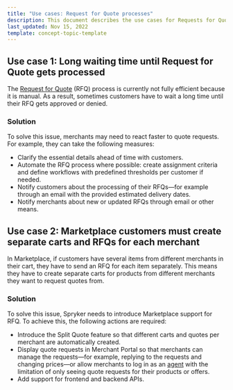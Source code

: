 ```yaml
---
title: "Use cases: Request for Quote processes"
description: This document describes the use cases for Requests for Quote.
last_updated: Nov 15, 2022
template: concept-topic-template
---
```



## Use case 1: Long waiting time until Request for Quote gets processed

The [Request for Quote](/docs/pbc/all/request-for-quote/request-for-quote.html) (RFQ) process is currently not fully efficient because it is manual. As a result, sometimes customers have to wait a long time until their RFQ gets approved or denied. 

### Solution

To solve this issue, merchants may need to react faster to quote requests. For example, they can take the following measures:
* Clarify the essential details ahead of time with customers.
* Automate the RFQ process where possible: create assignment criteria and define workflows with predefined thresholds per customer if needed.
* Notify customers about the processing of their RFQs—for example through an email with the provided estimated delivery dates.
* Notify merchants about new or updated RFQs through email or other means.

## Use case 2: Marketplace customers must create separate carts and RFQs for each merchant

In Marketplace, if customers have several items from different merchants in their cart, they have to send an RFQ for each item separately. This means they have to create separate carts for products from different merchants they want to request quotes from. 

### Solution

To solve this issue, Spryker needs to introduce Marketplace support for RFQ. To achieve this, the following actions are required:
* Introduce the Split Quote feature so that different carts and quotes per merchant are automatically created.
* Display quote requests in Merchant Portal so that merchants can manage the requests—for example, replying to the requests and changing prices—or allow merchants to log in as an [agent](/docs/pbc/all/user-management/202204.0/agent-assist-feature-overview.html) with the limitation of only seeing quote requests for their products or offers.
* Add support for frontend and backend APIs.
